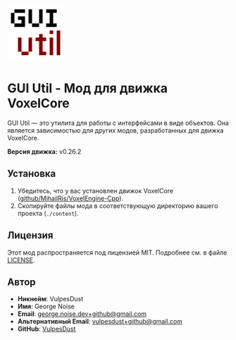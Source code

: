 <img src="icon.png">

# GUI Util - Мод для движка VoxelCore

GUI Util — это утилита для работы с интерфейсами в виде объектов. Она является зависимостью для других модов, разработанных для движка VoxelCore.

**Версия движка:** v0.26.2


## Установка

1. Убедитесь, что у вас установлен движок VoxelCore ([github/MihailRis/VoxelEngine-Cpp](https://github.com/MihailRis/VoxelEngine-Cpp)).
2. Скопируйте файлы мода в соответствующую директорию вашего проекта (`./content`).


## Лицензия
Этот мод распространяется под лицензией MIT. Подробнее см. в файле [LICENSE](LICENSE).


## Автор
- **Никнейм**: VulpesDust
- **Имя**: George Noise
- **Email**: george.noise.dev+github@gmail.com
- **Альтернативный Email**: vulpesdust+github@gmail.com
- **GitHub**: [VulpesDust](https://github.com/VulpesDust)
